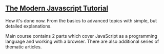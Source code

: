 
## [The Modern Javascript Tutorial](https://javascript.info/)

How it's done now. From the basics to advanced topics with simple, but detailed explanations.

Main course contains 2 parts which cover JavaScript as a programming language and working with a browser. There are also additional series of thematic articles.
